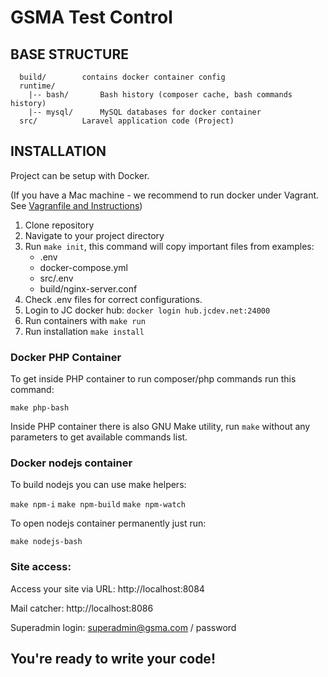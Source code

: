 GSMA Test Control
===================================

BASE STRUCTURE
-------------------
```
  build/		contains docker container config
  runtime/
    |-- bash/		Bash history (composer cache, bash commands history)
    |-- mysql/		MySQL databases for docker container
  src/			Laravel application code (Project)
```

INSTALLATION
------------

Project can be setup with Docker.

(If you have a Mac machine - we recommend to run docker under Vagrant. See [Vagranfile and Instructions](https://bitbucket.org/snippets/justcoded/Aex4nL/))

1. Clone repository
2. Navigate to your project directory
3. Run `make init`, this command will copy important files from examples:
    - .env
    - docker-compose.yml
    - src/.env
    - build/nginx-server.conf
4. Check .env files for correct configurations.
5. Login to JC docker hub: `docker login hub.jcdev.net:24000`
6. Run containers with `make run`
7. Run installation `make install`  

### Docker PHP Container

To get inside PHP container to run composer/php commands run this command:

`make php-bash`

Inside PHP container there is also GNU Make utility, run `make` without any parameters to get available commands list.

### Docker nodejs container

To build nodejs you can use make helpers:

`make npm-i`
`make npm-build`
`make npm-watch`

To open nodejs container permanently just run:

`make nodejs-bash`

### Site access:

Access your site via URL: http://localhost:8084

Mail catcher: http://localhost:8086

Superadmin login: superadmin@gsma.com / password

You're ready to write your code!
------------